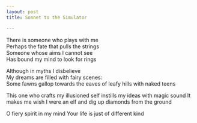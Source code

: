 ```yaml
---
layout: post
title: Sonnet to the Simulator

---
```


There is someone who plays with me  
Perhaps the fate that pulls the strings  
Someone whose aims I cannot see  
Has bound my mind to look for rings  

Although in myths I disbelieve  
My dreams are filled with fairy scenes:  
Some fawns gallop towards the eaves
of leafy hills with naked teens  

This one who crafts my illusioned self
instills my ideas with magic sound
It makes me wish I were an elf
and dig up diamonds from the ground

O fiery spirit in my mind
Your life is just of different kind
